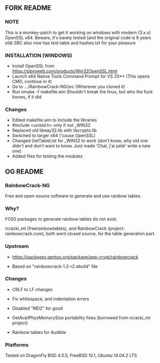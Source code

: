 ## FORK README
### NOTE

This is a monkey-patch to get it working on windows with modern (3.x.x) OpenSSL x64.
Beware, it's barely tested (and the original code is 8 years old)
SRC also now has test table and hashes.txt for your pleasure

### INSTALLATION (WINDOWS)
- Install OpenSSL from https://slproweb.com/products/Win32OpenSSL.html
- Launch x64 Native Tools Command Prompt for VS 20** (This opens CMD, continue in it)
- Go to .../RainbowCrack-NG/src (Wherever you cloned it)
- Run nmake -f makefile.win
Shouldn't break the linux, but who the fuck knows, if it did

### Changes
- Edited makefile.win to include the libraries
- #include <unistd.h> only if not _WIN32
- Replaced old libeay32.lib with libcrypto.lib
- Switched to targer x64 ('cause OpenSSL)
- Changed GetTableList for _WIN32 to work (don't know, why old one didn't and don't want to know. Just made 'Chat, j'ai pété' write a new one)
- Added files for testing the modules

## OG README
### RainbowCrack-NG

Free and open-source software to generate and use rainbow tables.

### Why?

FOSS packages to generate rainbow tables do not exist.

rcracki_mt (freerainbowtables), and RainbowCrack (project-rainbowcrack.com),
both went closed source, for the table generation part.

### Upstream

* https://packages.gentoo.org/package/app-crypt/rainbowcrack

* Based on "rainbowcrack-1.2-r2.ebuild" file

### Changes

* CRLF to LF changes

* Fix whitespace, and indentation errors

* Disabled "MD2" for good

* GetAvailPhysMemorySize portability fixes (borrowed from rcracki_mt project)

* Rainbow tables for Audible

### Platforms

Tested on DragonFly BSD 4.0.5, FreeBSD 10.1, Ubuntu 14.04.2 LTS
